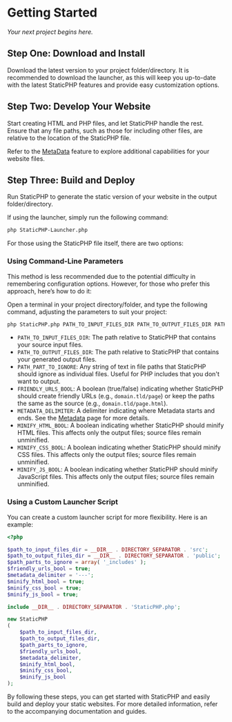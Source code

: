 # Getting Started

*Your next project begins here.*

## Step One: Download and Install

Download the latest version to your project folder/directory. It is recommended to download the launcher, as this will keep you up-to-date with the latest StaticPHP features and provide easy customization options.

## Step Two: Develop Your Website

Start creating HTML and PHP files, and let StaticPHP handle the rest. Ensure that any file paths, such as those for including other files, are relative to the location of the StaticPHP file.

Refer to the [MetaData](MetaData.md) feature to explore additional capabilities for your website files.

## Step Three: Build and Deploy

Run StaticPHP to generate the static version of your website in the output folder/directory.

If using the launcher, simply run the following command:

```bash
php StaticPHP-Launcher.php
```

For those using the StaticPHP file itself, there are two options:

### Using Command-Line Parameters

This method is less recommended due to the potential difficulty in remembering configuration options. However, for those who prefer this approach, here’s how to do it:

Open a terminal in your project directory/folder, and type the following command, adjusting the parameters to suit your project:

```bash
php StaticPHP.php PATH_TO_INPUT_FILES_DIR PATH_TO_OUTPUT_FILES_DIR PATH_PART_TO_IGNORE FRIENDLY_URLS_BOOL METADATA_DELIMITER MINIFY_HTML_BOOL MINIFY_CSS_BOOL MINIFY_JS_BOOL
```

- `PATH_TO_INPUT_FILES_DIR`: The path relative to StaticPHP that contains your source input files.
- `PATH_TO_OUTPUT_FILES_DIR`: The path relative to StaticPHP that contains your generated output files.
- `PATH_PART_TO_IGNORE`: Any string of text in file paths that StaticPHP should ignore as individual files. Useful for PHP includes that you don't want to output.
- `FRIENDLY_URLS_BOOL`: A boolean (true/false) indicating whether StaticPHP should create friendly URLs (e.g., `domain.tld/page`) or keep the paths the same as the source (e.g., `domain.tld/page.html`).
- `METADATA_DELIMITER`: A delimiter indicating where Metadata starts and ends. See the [Metadata](MetaData.md) page for more details.
- `MINIFY_HTML_BOOL`: A boolean indicating whether StaticPHP should minify HTML files. This affects only the output files; source files remain unminified.
- `MINIFY_CSS_BOOL`: A boolean indicating whether StaticPHP should minify CSS files. This affects only the output files; source files remain unminified.
- `MINIFY_JS_BOOL`: A boolean indicating whether StaticPHP should minify JavaScript files. This affects only the output files; source files remain unminified.

### Using a Custom Launcher Script

You can create a custom launcher script for more flexibility. Here is an example:

```php
<?php

$path_to_input_files_dir = __DIR__ . DIRECTORY_SEPARATOR . 'src';
$path_to_output_files_dir = __DIR__ . DIRECTORY_SEPARATOR . 'public';
$path_parts_to_ignore = array( '_includes' );
$friendly_urls_bool = true;
$metadata_delimiter = '---';
$minify_html_bool = true;
$minify_css_bool = true;
$minify_js_bool = true;

include __DIR__ . DIRECTORY_SEPARATOR . 'StaticPHP.php';

new StaticPHP
(
    $path_to_input_files_dir,
    $path_to_output_files_dir,
    $path_parts_to_ignore,
    $friendly_urls_bool,
    $metadata_delimiter,
    $minify_html_bool,
    $minify_css_bool,
    $minify_js_bool
);
```

By following these steps, you can get started with StaticPHP and easily build and deploy your static websites. For more detailed information, refer to the accompanying documentation and guides.

